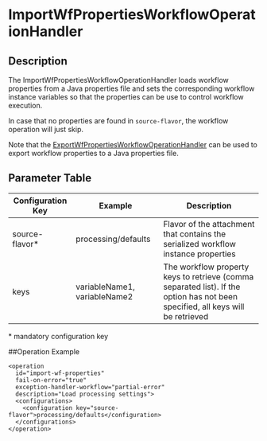 # ImportWfPropertiesWorkflowOperationHandler

## Description
The ImportWfPropertiesWorkflowOperationHandler loads workflow properties from a Java properties file and sets
the corresponding workflow instance variables so that the properties can be use to control workflow execution.

In case that no properties are found in `source-flavor`, the workflow operation will just skip.

Note that the [ExportWfPropertiesWorkflowOperationHandler](export-wf-properties-woh.md) can be used to export workflow properties to a Java properties file.

## Parameter Table

|Configuration Key|Example                      |Description                                                          |
|-----------------|-----------------------------|---------------------------------------------------------------------|
|source-flavor*   |processing/defaults          |Flavor of the attachment that contains the serialized workflow instance properties|
|keys             |variableName1, variableName2 |The workflow property keys to retrieve (comma separated list). If the option has not been specified, all keys will be retrieved|

\* mandatory configuration key

##Operation Example

    <operation
      id="import-wf-properties"
      fail-on-error="true"
      exception-handler-workflow="partial-error"
      description="Load processing settings">
      <configurations>
        <configuration key="source-flavor">processing/defaults</configuration>
      </configurations>
    </operation>

